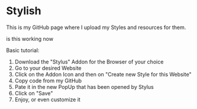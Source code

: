 # Stylish

This is my GitHub page where I upload my Styles and resources for them.


is this working now

Basic tutorial:

1.  Download the "Stylus" Addon for the Browser of your choice
2.  Go to your desired Website
3. Click on the Addon Icon and then on "Create new Style for this Website"
4. Copy code from my GitHub
5. Pate it in the new PopUp that has been opened by Stylus
6. Click on "Save"
7. Enjoy, or even customize it
